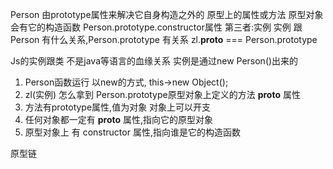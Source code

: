 Person  由prototype属性来解决它自身构造之外的 原型上的属性或方法
    原型对象会有它的构造函数  Person.prototype.constructor属性
第三者:实例
实例  跟Person 有什么关系,Person.prototype  有关系
    zl.__proto__ === Person.prototype

Js的实例跟类 不是java等语言的血缘关系
实例是通过new Person()出来的    
1. Person函数运行 以new的方式, this->new Object();
2. zl(实例) 怎么拿到 Person.prototype原型对象上定义的方法    __proto__ 属性
3. 方法有prototype属性,值为对象 对象上可以开支
4. 任何对象都一定有 __proto__ 属性,指向它的原型对象
5. 原型对象上 有 constructor 属性,指向谁是它的构造函数


原型链